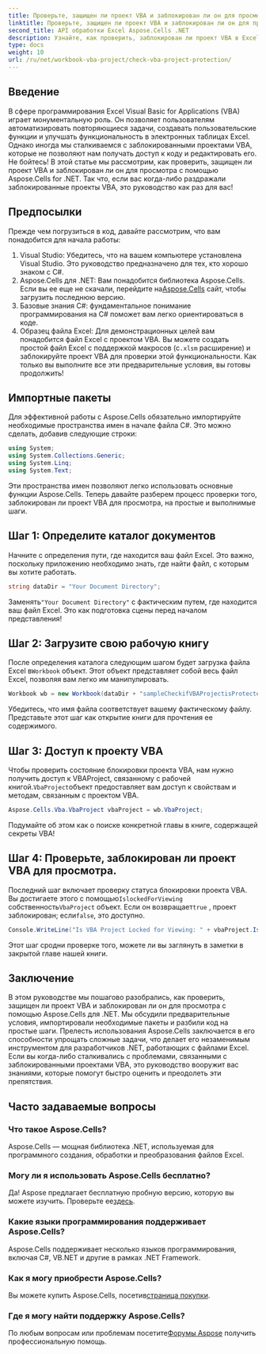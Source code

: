 ```yaml
---
title: Проверьте, защищен ли проект VBA и заблокирован ли он для просмотра
linktitle: Проверьте, защищен ли проект VBA и заблокирован ли он для просмотра
second_title: API обработки Excel Aspose.Cells .NET
description: Узнайте, как проверить, заблокирован ли проект VBA в Excel, используя Aspose.Cells для .NET, с помощью нашего комплексного пошагового руководства. Раскройте свой потенциал.
type: docs
weight: 10
url: /ru/net/workbook-vba-project/check-vba-project-protection/
---
```

## Введение
В сфере программирования Excel Visual Basic for Applications (VBA) играет монументальную роль. Он позволяет пользователям автоматизировать повторяющиеся задачи, создавать пользовательские функции и улучшать функциональность в электронных таблицах Excel. Однако иногда мы сталкиваемся с заблокированными проектами VBA, которые не позволяют нам получать доступ к коду и редактировать его. Не бойтесь! В этой статье мы рассмотрим, как проверить, защищен ли проект VBA и заблокирован ли он для просмотра с помощью Aspose.Cells for .NET. Так что, если вас когда-либо раздражали заблокированные проекты VBA, это руководство как раз для вас!
## Предпосылки
Прежде чем погрузиться в код, давайте рассмотрим, что вам понадобится для начала работы:
1. Visual Studio: Убедитесь, что на вашем компьютере установлена Visual Studio. Это руководство предназначено для тех, кто хорошо знаком с C#.
2.  Aspose.Cells для .NET: Вам понадобится библиотека Aspose.Cells. Если вы ее еще не скачали, перейдите на[Aspose.Cells](https://releases.aspose.com/cells/net/) сайт, чтобы загрузить последнюю версию.
3. Базовые знания C#: фундаментальное понимание программирования на C# поможет вам легко ориентироваться в коде.
4.  Образец файла Excel: Для демонстрационных целей вам понадобится файл Excel с проектом VBA. Вы можете создать простой файл Excel с поддержкой макросов (с`.xlsm` расширение) и заблокируйте проект VBA для проверки этой функциональности.
Как только вы выполните все эти предварительные условия, вы готовы продолжить!
## Импортные пакеты
Для эффективной работы с Aspose.Cells обязательно импортируйте необходимые пространства имен в начале файла C#. Это можно сделать, добавив следующие строки:
```csharp
using System;
using System.Collections.Generic;
using System.Linq;
using System.Text;
```
Эти пространства имен позволяют легко использовать основные функции Aspose.Cells.
Теперь давайте разберем процесс проверки того, заблокирован ли проект VBA для просмотра, на простые и выполнимые шаги.
## Шаг 1: Определите каталог документов
Начните с определения пути, где находится ваш файл Excel. Это важно, поскольку приложению необходимо знать, где найти файл, с которым вы хотите работать.
```csharp
string dataDir = "Your Document Directory";
```
 Заменять`"Your Document Directory"` с фактическим путем, где находится ваш файл Excel. Это как подготовка сцены перед началом представления!
## Шаг 2: Загрузите свою рабочую книгу
 После определения каталога следующим шагом будет загрузка файла Excel в`Workbook` объект. Этот объект представляет собой весь файл Excel, позволяя вам легко им манипулировать.
```csharp
Workbook wb = new Workbook(dataDir + "sampleCheckifVBAProjectisProtected.xlsm");
```
Убедитесь, что имя файла соответствует вашему фактическому файлу. Представьте этот шаг как открытие книги для прочтения ее содержимого.
## Шаг 3: Доступ к проекту VBA
 Чтобы проверить состояние блокировки проекта VBA, нам нужно получить доступ к VBAProject, связанному с рабочей книгой.`VbaProject`объект предоставляет вам доступ к свойствам и методам, связанным с проектом VBA.
```csharp
Aspose.Cells.Vba.VbaProject vbaProject = wb.VbaProject;
```
Подумайте об этом как о поиске конкретной главы в книге, содержащей секреты VBA!
## Шаг 4: Проверьте, заблокирован ли проект VBA для просмотра.
 Последний шаг включает проверку статуса блокировки проекта VBA. Вы достигаете этого с помощью`IslockedForViewing` собственность`VbaProject` объект. Если он возвращает`true` , проект заблокирован; если`false`, это доступно.
```csharp
Console.WriteLine("Is VBA Project Locked for Viewing: " + vbaProject.IslockedForViewing);
```
Этот шаг сродни проверке того, можете ли вы заглянуть в заметки в закрытой главе нашей книги.
## Заключение
В этом руководстве мы пошагово разобрались, как проверить, защищен ли проект VBA и заблокирован ли он для просмотра с помощью Aspose.Cells для .NET. Мы обсудили предварительные условия, импортировали необходимые пакеты и разбили код на простые шаги. Прелесть использования Aspose.Cells заключается в его способности упрощать сложные задачи, что делает его незаменимым инструментом для разработчиков .NET, работающих с файлами Excel.
Если вы когда-либо сталкивались с проблемами, связанными с заблокированными проектами VBA, это руководство вооружит вас знаниями, которые помогут быстро оценить и преодолеть эти препятствия.
## Часто задаваемые вопросы
### Что такое Aspose.Cells?
Aspose.Cells — мощная библиотека .NET, используемая для программного создания, обработки и преобразования файлов Excel.
### Могу ли я использовать Aspose.Cells бесплатно?
 Да! Aspose предлагает бесплатную пробную версию, которую вы можете изучить. Проверьте ее[здесь](https://releases.aspose.com/).
### Какие языки программирования поддерживает Aspose.Cells?
Aspose.Cells поддерживает несколько языков программирования, включая C#, VB.NET и другие в рамках .NET Framework.
### Как я могу приобрести Aspose.Cells?
 Вы можете купить Aspose.Cells, посетив[страница покупки](https://purchase.aspose.com/buy).
### Где я могу найти поддержку Aspose.Cells?
 По любым вопросам или проблемам посетите[Форумы Aspose](https://forum.aspose.com/c/cells/9) получить профессиональную помощь.
